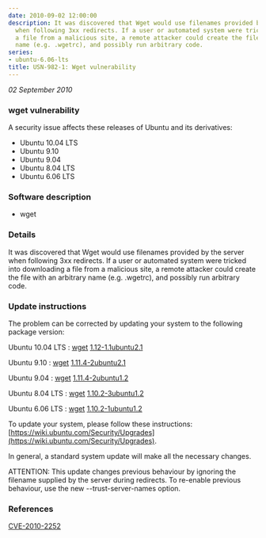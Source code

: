 ```yaml
---
date: 2010-09-02 12:00:00
description: It was discovered that Wget would use filenames provided by the server
  when following 3xx redirects. If a user or automated system were tricked into downloading
  a file from a malicious site, a remote attacker could create the file with an arbitrary
  name (e.g. .wgetrc), and possibly run arbitrary code.
series:
- ubuntu-6.06-lts
title: USN-982-1: Wget vulnerability
---
```


*02 September 2010*

### wget vulnerability

A security issue affects these releases of Ubuntu and its derivatives:

* Ubuntu 10.04 LTS
* Ubuntu 9.10
* Ubuntu 9.04
* Ubuntu 8.04 LTS
* Ubuntu 6.06 LTS

### Software description

* wget 

### Details

It was discovered that Wget would use filenames provided by the server when following 3xx redirects. If a user or automated system were tricked into downloading a file from a malicious site, a remote attacker could create the file with an arbitrary name (e.g. .wgetrc), and possibly run arbitrary code. 

### Update instructions

The problem can be corrected by updating your system to the following package version:

Ubuntu 10.04 LTS
 : [wget](https://launchpad.net/ubuntu/+source/wget) <span> [1.12-1.1ubuntu2.1](https://launchpad.net/ubuntu/+source/wget/1.12-1.1ubuntu2.1) </span> 

Ubuntu 9.10
 : [wget](https://launchpad.net/ubuntu/+source/wget) <span> [1.11.4-2ubuntu2.1](https://launchpad.net/ubuntu/+source/wget/1.11.4-2ubuntu2.1) </span> 

Ubuntu 9.04
 : [wget](https://launchpad.net/ubuntu/+source/wget) <span> [1.11.4-2ubuntu1.2](https://launchpad.net/ubuntu/+source/wget/1.11.4-2ubuntu1.2) </span> 

Ubuntu 8.04 LTS
 : [wget](https://launchpad.net/ubuntu/+source/wget) <span> [1.10.2-3ubuntu1.2](https://launchpad.net/ubuntu/+source/wget/1.10.2-3ubuntu1.2) </span> 

Ubuntu 6.06 LTS
 : [wget](https://launchpad.net/ubuntu/+source/wget) <span> [1.10.2-1ubuntu1.2](https://launchpad.net/ubuntu/+source/wget/1.10.2-1ubuntu1.2) </span> 

To update your system, please follow these instructions: [https://wiki.ubuntu.com/Security/Upgrades](https://wiki.ubuntu.com/Security/Upgrades).

In general, a standard system update will make all the necessary changes.

ATTENTION: This update changes previous behaviour by ignoring the filename supplied by the server during redirects. To re-enable previous behaviour, use the new --trust-server-names option. 

### References

 
 [CVE-2010-2252](http://people.ubuntu.com/~ubuntu-security/cve/CVE-2010-2252)